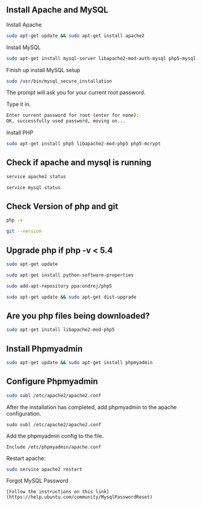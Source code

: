 Install Apache and MySQL
---

Install Apache

```bash
sudo apt-get update && sudo apt-get install apache2
```

Install MySQL

```bash
sudo apt-get install mysql-server libapache2-mod-auth-mysql php5-mysql
```

Finish up install MySQL setup

```bash
sudo /usr/bin/mysql_secure_installation
```

The prompt will ask you for your current root password. 

Type it in.

```bash
Enter current password for root (enter for none): 
OK, successfully used password, moving on...
```

Install PHP

```bash
sudo apt-get install php5 libapache2-mod-php5 php5-mcrypt
```

Check if apache and mysql is running
---

```bash
service apache2 status

service mysql status
```

Check Version of php and git
---

```bash
php -v

git --version
```

Upgrade php if php -v < 5.4
---

```bash
sudo apt-get update

sudo apt-get install python-software-properties

sudo add-apt-repository ppa:ondrej/php5

sudo apt-get update && sudo apt-get dist-upgrade
```

Are you php files being downloaded?
---

```bash
sudo apt-get install libapache2-mod-php5
```

Install Phpmyadmin
---
```bash
sudo apt-get update && sudo apt-get install phpmyadmin
```

Configure Phpmyadmin
---
```bash
sudo subl /etc/apache2/apache2.conf
```

After the installation has completed, add phpmyadmin to the apache configuration.

```
sudo subl /etc/apache2/apache2.conf
```

Add the phpmyadmin config to the file.

```
Include /etc/phpmyadmin/apache.conf
```

Restart apache:
```bash
sudo service apache2 restart
```

Forgot MySQL Password

```
[Follow the instructions on this link](https://help.ubuntu.com/community/MysqlPasswordReset)
```
